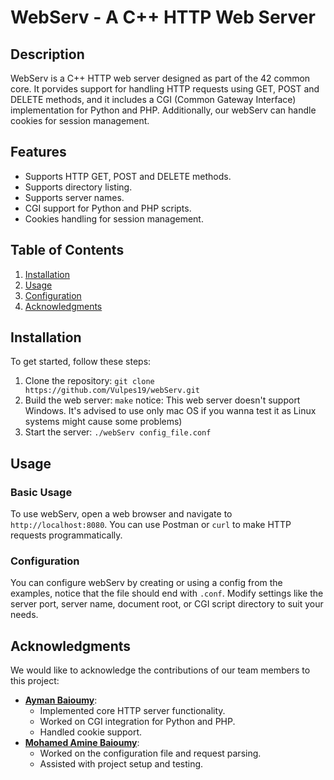 # WebServ - A C++ HTTP Web Server
## Description
WebServ is a C++ HTTP web server designed as part of the 42 common core. It porvides support for handling HTTP requests using GET, POST and DELETE methods, and it includes a CGI (Common Gateway Interface) implementation for Python and PHP. Additionally, our webServ can handle cookies for session management.
## Features
- Supports HTTP GET, POST and DELETE methods.
- Supports directory listing.
- Supports server names.
- CGI support for Python and PHP scripts.
- Cookies handling for session management.
## Table of Contents
1. [Installation](#Installation)
2. [Usage](#Usage)
3. [Configuration](#Configuration)
4. [Acknowledgments](#Acknowledgments)
## Installation
To get started, follow these steps:
1. Clone the repository:
  `git clone https://github.com/Vulpes19/webServ.git`
2. Build the web server:
  `make`
notice: This web server doesn't support Windows. It's advised to use only mac OS if you wanna test it as Linux systems might cause some problems)
3. Start the server:
   `./webServ config_file.conf`
## Usage
### Basic Usage
To use webServ, open a web browser and navigate to `http://localhost:8080`. You can use Postman or `curl` to make HTTP requests programmatically.
### Configuration
You can configure webServ by creating or using a config from the examples, notice that the file should end with `.conf`. Modify settings like the server port, server name, document root, or CGI script directory to suit your needs.
## Acknowledgments
We would like to acknowledge the contributions of our team members to this project:
- **[Ayman Baioumy](https//github.com/Vulpes19)**:
  - Implemented core HTTP server functionality.
  - Worked on CGI integration for Python and PHP.
  - Handled cookie support.
- **[Mohamed Amine Baioumy](https://github.com/0xDopamine)**:
  - Worked on the configuration file and request parsing.
  - Assisted with project setup and testing.
